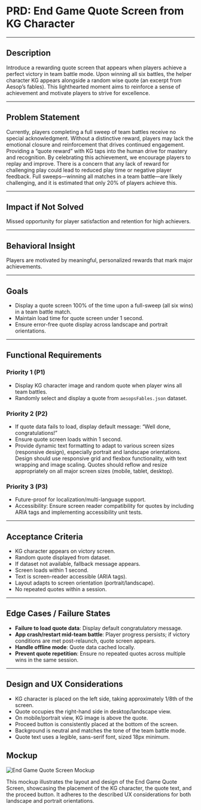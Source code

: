 # PRD: End Game Quote Screen from KG Character

---

## Description
Introduce a rewarding quote screen that appears when players achieve a perfect victory in team battle mode. Upon winning all six battles, the helper character KG appears alongside a random wise quote (an excerpt from Aesop’s fables). This lighthearted moment aims to reinforce a sense of achievement and motivate players to strive for excellence.

---

## Problem Statement
Currently, players completing a full sweep of team battles receive no special acknowledgment. Without a distinctive reward, players may lack the emotional closure and reinforcement that drives continued engagement. Providing a “quote reward” with KG taps into the human drive for mastery and recognition. By celebrating this achievement, we encourage players to replay and improve. There is a concern that any lack of reward for challenging play could lead to reduced play time or negative player feedback. Full sweeps—winning all matches in a team battle—are likely challenging, and it is estimated that only 20% of players achieve this.

---

## Impact if Not Solved
Missed opportunity for player satisfaction and retention for high achievers.

---

## Behavioral Insight
Players are motivated by meaningful, personalized rewards that mark major achievements.

---

## Goals
- Display a quote screen 100% of the time upon a full-sweep (all six wins) in a team battle match.
- Maintain load time for quote screen under 1 second.
- Ensure error-free quote display across landscape and portrait orientations.

---

## Functional Requirements
### Priority 1 (P1)
- Display KG character image and random quote when player wins all team battles.
- Randomly select and display a quote from `aesopsFables.json` dataset.

### Priority 2 (P2)
- If quote data fails to load, display default message: “Well done, congratulations!”
- Ensure quote screen loads within 1 second.
- Provide dynamic text formatting to adapt to various screen sizes (responsive design), especially portrait and landscape orientations. Design should use responsive grid and flexbox functionality, with text wrapping and image scaling. Quotes should reflow and resize appropriately on all major screen sizes (mobile, tablet, desktop).

### Priority 3 (P3)
- Future-proof for localization/multi-language support.
- Accessibility: Ensure screen reader compatibility for quotes by including ARIA tags and implementing accessibility unit tests.

---

## Acceptance Criteria
- KG character appears on victory screen.
- Random quote displayed from dataset.
- If dataset not available, fallback message appears.
- Screen loads within 1 second.
- Text is screen-reader accessible (ARIA tags).
- Layout adapts to screen orientation (portrait/landscape).
- No repeated quotes within a session.

---

## Edge Cases / Failure States
- **Failure to load quote data**: Display default congratulatory message.
- **App crash/restart mid-team battle**: Player progress persists; if victory conditions are met post-relaunch, quote screen appears.
- **Handle offline mode**: Quote data cached locally.
- **Prevent quote repetition**: Ensure no repeated quotes across multiple wins in the same session.

---

## Design and UX Considerations
- KG character is placed on the left side, taking approximately 1/8th of the screen.
- Quote occupies the right-hand side in desktop/landscape view.
- On mobile/portrait view, KG image is above the quote.
- Proceed button is consistently placed at the bottom of the screen.
- Background is neutral and matches the tone of the team battle mode.
- Quote text uses a legible, sans-serif font, sized 18px minimum.

## Mockup

![End Game Quote Screen Mockup](../design/mockups/mockupQuoteScreen.png)

This mockup illustrates the layout and design of the End Game Quote Screen, showcasing the placement of the KG character, the quote text, and the proceed button. It adheres to the described UX considerations for both landscape and portrait orientations.
